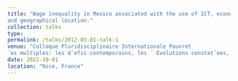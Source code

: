 ```yaml
---
title: "Wage inequality in Mexico associated with the use of ICT, economic sectors
and geographical location."
collection: talks
type: 
permalink: /talks/2012-03-01-talk-1
venue: "Colloque Pluridisciplinaire Internationale Pauvret
´es multiples: les d´efis contemporains, les ´ Evolutions constat´ees, et les Politiques. Haute Ecole du Travail et de l’Intervention Sociale, Nice,"
date: 2022-10-01
location: "Nice, France"
---
```


